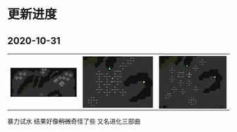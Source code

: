 # 更新进度

## 2020-10-31

<table>
    <tr>
        <th><img src="doc/img/20201031-1.jpg"align="middle" /></th>
        <th><img src="doc/img/20201031-2.png"  align="middle" /></th>
        <th><img src="doc/img/20201031-3.png" align="middle" /></th>
    </tr>

</table>

暴力试水 结果好像~~稍微~~奇怪了些
又名进化三部曲